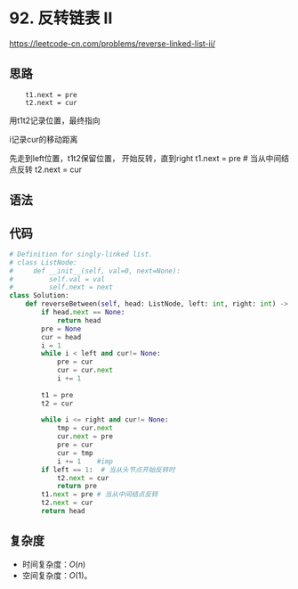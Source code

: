 # 92. 反转链表 II
https://leetcode-cn.com/problems/reverse-linked-list-ii/
## 思路
        t1.next = pre
        t2.next = cur
用t1t2记录位置，最终指向

i记录cur的移动距离

先走到left位置，t1t2保留位置，
开始反转，直到right
t1.next = pre # 当从中间结点反转
t2.next = cur
## 语法

## 代码
```python
# Definition for singly-linked list.
# class ListNode:
#     def __init__(self, val=0, next=None):
#         self.val = val
#         self.next = next
class Solution:
    def reverseBetween(self, head: ListNode, left: int, right: int) -> ListNode:
        if head.next == None:
            return head
        pre = None
        cur = head
        i = 1
        while i < left and cur!= None:
            pre = cur
            cur = cur.next
            i += 1
        
        t1 = pre
        t2 = cur
        
        while i <= right and cur!= None:
            tmp = cur.next
            cur.next = pre
            pre = cur
            cur = tmp
            i += 1    #imp
        if left == 1:  # 当从头节点开始反转时
            t2.next = cur
            return pre
        t1.next = pre # 当从中间结点反转
        t2.next = cur
        return head

```

## 复杂度

- 时间复杂度：$O(n)$
- 空间复杂度：$O(1)$。